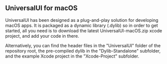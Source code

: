 <h2>UniversalUI for macOS</h2>

UniversalUI has been designed as a plug-and-play solution for developing macOS apps. 
It is packaged as a dynamic library (.dylib) so in order to get started, all you need
is to download the latest UniversalUI-macOS.zip xcode project, and add your code
in there. 

Alternatively, you can find the header files in the "UniversalUI" folder of the repository 
root, the pre-compiled dylib in the "Dylib-Standalone" subfolder, and the example Xcode 
project in the "Xcode-Project" subfolder.
